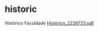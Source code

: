 # historic
Histórico Faculdade
[Histórico_2226723.pdf](https://github.com/user-attachments/files/16810983/Historico_2226723.pdf)
